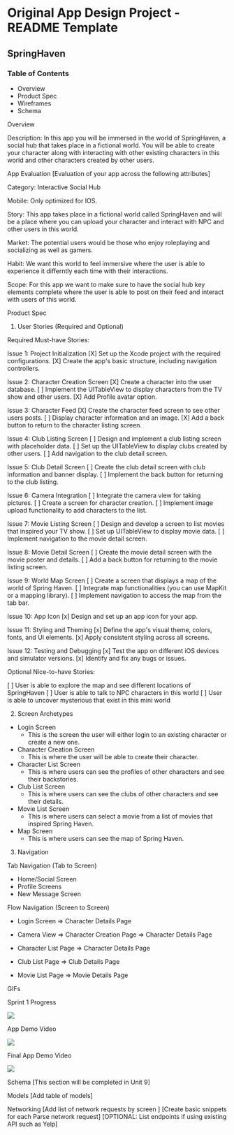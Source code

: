 # Original App Design Project - README Template

## SpringHaven

### Table of Contents
- Overview
- Product Spec
- Wireframes
- Schema

Overview

Description:
In this app you will be immersed in the world of SpringHaven, a social hub that takes place in a fictional world. You will be able to create your character along with interacting with other existing characters in this world and other characters created by other users.

App Evaluation
[Evaluation of your app across the following attributes]

Category: Interactive Social Hub

Mobile: Only optimized for IOS.

Story: This app takes place in a fictional world called SpringHaven and will be a place where you can upload your character and interact with NPC and other users in this world.

Market: The potential users would be those who enjoy roleplaying and socializing as well as gamers.

Habit: We want this world to feel immersive where the user is able to experience it differntly each time with their interactions.

Scope: For this app we want to make sure to have the social hub key elements complete where the user is able to post on their feed and interact with users of this world.

Product Spec
1. User Stories (Required and Optional)
   
Required Must-have Stories:

Issue 1: Project Initialization
[X] Set up the Xcode project with the required configurations.
[X] Create the app's basic structure, including navigation controllers.

Issue 2: Character Creation Screen
[X] Create a character into the user database.
[ ] Implement the UITableView to display characters from the TV show and other users.
[X] Add Profile avatar option.

Issue 3: Character Feed
[X] Create the character feed screen to see other users posts.
[ ] Display character information and an image.
[X] Add a back button to return to the character listing screen.

Issue 4: Club Listing Screen
[ ] Design and implement a club listing screen with placeholder data.
[ ] Set up the UITableView to display clubs created by other users.
[ ] Add navigation to the club detail screen.

Issue 5: Club Detail Screen
[ ] Create the club detail screen with club information and banner display.
[ ] Implement the back button for returning to the club listing.

Issue 6: Camera Integration
[ ] Integrate the camera view for taking pictures.
[ ] Create a screen for character creation.
[ ] Implement image upload functionality to add characters to the list.

Issue 7: Movie Listing Screen
[ ] Design and develop a screen to list movies that inspired your TV show.
[ ] Set up UITableView to display movie data.
[ ] Implement navigation to the movie detail screen.

Issue 8: Movie Detail Screen
[ ] Create the movie detail screen with the movie poster and details.
[ ] Add a back button for returning to the movie listing screen.

Issue 9: World Map Screen
[ ] Create a screen that displays a map of the world of Spring Haven.
[ ] Integrate map functionalities (you can use MapKit or a mapping library).
[ ] Implement navigation to access the map from the tab bar.

Issue 10: App Icon
[x] Design and set up an app icon for your app.

Issue 11: Styling and Theming
[x] Define the app's visual theme, colors, fonts, and UI elements.
[x] Apply consistent styling across all screens.

Issue 12: Testing and Debugging
[x] Test the app on different iOS devices and simulator versions.
[x] Identify and fix any bugs or issues.

Optional Nice-to-have Stories:

[ ] User is able to explore the map and see different locations of SpringHaven
[ ] User is able to talk to NPC characters in this world
[ ] User is able to uncover mysterious that exist in this mini world

2. Screen Archetypes
- Login Screen
   - This is the screen the user will either login to an existing character or create a new one.
- Character Creation Screen
   - This is where the user will be able to create their character.
- Character List Screen
   - This is where users can see the profiles of other characters and see their backstories.
- Club List Screen
   - This is where users can see the clubs of other characters and see their details.
- Movie List Screen
   - This is where users can select a movie from a list of movies that inspired Spring Haven.
- Map Screen
   - This is where users can see the map of Spring Haven.

3. Navigation

Tab Navigation (Tab to Screen)
- Home/Social Screen
- Profile Screens
- New Message Screen

Flow Navigation (Screen to Screen)
 - Login Screen
=> Character Details Page

- Camera View
=> Character Creation Page
=> Character Details Page

- Character List Page
=> Character Details Page

- Club List Page
=> Club Details Page

- Movie List Page
=> Movie Details Page

GIFs

Sprint 1 Progress
<div>
    <a href="https://www.loom.com/share/295ba2c6a38f49f7bb9ce2366b924392">
    </a>
    <a href="https://www.loom.com/share/295ba2c6a38f49f7bb9ce2366b924392">
      <img style="max-width:300px;" src="https://cdn.loom.com/sessions/thumbnails/295ba2c6a38f49f7bb9ce2366b924392-with-play.gif">
    </a>
  </div>

App Demo Video
<div>
    <a href="https://www.loom.com/share/38534cbb6d08403fb44cebc9e820aa44">
    </a>
    <a href="https://www.loom.com/share/38534cbb6d08403fb44cebc9e820aa44">
      <img style="max-width:300px;" src="https://cdn.loom.com/sessions/thumbnails/38534cbb6d08403fb44cebc9e820aa44-with-play.gif">
    </a>
  </div>

  Final App Demo Video
  <div>
    <a href="https://www.loom.com/share/f2d001760bd84e9f8b0d5b8406e75e3c">
    </a>
    <a href="https://www.loom.com/share/f2d001760bd84e9f8b0d5b8406e75e3c">
      <img style="max-width:300px;" src="https://cdn.loom.com/sessions/thumbnails/f2d001760bd84e9f8b0d5b8406e75e3c-with-play.gif">
    </a>
  </div>

Schema
[This section will be completed in Unit 9]

Models
[Add table of models]

Networking
[Add list of network requests by screen ]
[Create basic snippets for each Parse network request]
[OPTIONAL: List endpoints if using existing API such as Yelp]
